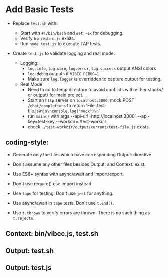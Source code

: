 # Add Basic Tests

- Replace `test.sh` with:
  - Start with `#!/bin/bash` and `set -ex` for debugging.
  - Verify `bin/vibec.js` exists.
  - Run `node test.js` to execute TAP tests.

- Create `test.js` to validate logging and real mode:
  - Logging:
    - `log.info`, `log.warn`, `log.error`, `log.success` output ANSI colors
    - `log.debug` outputs if `VIBEC_DEBUG=1`.
    - Make sure `log.logger` is overridden to capture output for testing.
  - Real Mode
    - Need to cd to temp directory to avoid conflicts with either stacks/ or output/ for main project.
    - Start an `http` server on `localhost:3000`, mock POST `/chat/completions` to return 'File: test-file.js\n```js\nconsole.log("mock")\n```'
    - run `main()` with args --api-url=http://localhost:3000` --api-key=test-key --workdir=./test-workdir
    - check `./test-workdir/output/current/test-file.js` exists.

## coding-style:
- Generate only the files which have corresponding Output: directive. 
- Don't assume any other files besides Output: and Context: exist.
- Use ES6+ syntax with async/await and import/export.
- Don't use require() use import instead.

- Use `tape` for testing. Don't use `jest` for anything.
- Use async/await in `tape` tests. Don't use `t.end()`. 
- Use `t.throws` to verify errors are thrown. There is no such thing as `t.rejects`.

## Context: bin/vibec.js, test.sh
## Output: test.sh
## Output: test.js
